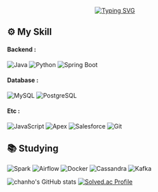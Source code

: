 <div align="center">
  
[![Typing SVG](https://readme-typing-svg.demolab.com?font=Quicksand&size=45&pause=1000&color=B6C2F7&center=true&vCenter=true&repeat=false&width=435&lines=About+Chanho)](https://git.io/typing-svg)
</div>

  
## ⚙️ My Skill
#### Backend :
![Java](https://img.shields.io/badge/Java-black?logo=java&logoColor=white)
![Python](https://img.shields.io/badge/Python-blue?logo=python&logoColor=white)
![Spring Boot](https://img.shields.io/badge/Spring%20Boot-6DB33F?logo=spring&logoColor=white)

#### Database :
![MySQL](https://img.shields.io/badge/MySQL-blue?logo=mysql&logoColor=white)
![PostgreSQL](https://img.shields.io/badge/PostgreSQL-336791?logo=postgresql&logoColor=white)


#### Etc :
![JavaScript](https://img.shields.io/badge/JavaScript-yellow?logo=javascript&logoColor=white)
![Apex](https://img.shields.io/badge/Apex-3D5B96?logo=salesforce&logoColor=white)
![Salesforce](https://img.shields.io/badge/Salesforce-00A1E0?logo=salesforce&logoColor=white)
![Git](https://img.shields.io/badge/Git-F05032?logo=git&logoColor=white)


## :books: Studying
![Spark](https://img.shields.io/badge/Apache%20Spark-E25A00?logo=apache-spark&logoColor=white)
![Airflow](https://img.shields.io/badge/Apache%20Airflow-17B3A3?logo=apache-airflow&logoColor=white)
![Docker](https://img.shields.io/badge/Docker-2496ED?logo=docker&logoColor=white)
![Cassandra](https://img.shields.io/badge/Apache%20Cassandra-1281B6?logo=apache-cassandra&logoColor=white)
![Kafka](https://img.shields.io/badge/Apache%20Kafka-231F20?logo=apache-kafka&logoColor=white)


![chanho's GitHub stats](https://github-readme-stats.vercel.app/api?username=chanhoGod&show_icons=true&theme=radical)
[![Solved.ac Profile](http://mazassumnida.wtf/api/v2/generate_badge?boj=cksgh3422)](https://solved.ac/cksgh3422/)

